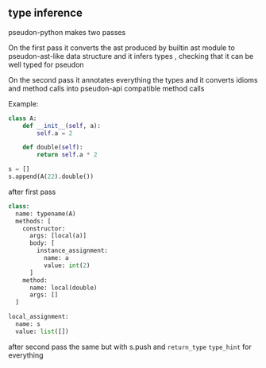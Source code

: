 ## type inference

pseudon-python makes two passes

On the first pass it converts the ast produced by builtin ast module to
pseudon-ast-like data structure and it infers types , checking that it can be
well typed for pseudon

On the second pass it annotates everything the types and it converts idioms and method calls
into pseudon-api compatible method calls

Example:

```python
class A:
    def __init__(self, a):
    	self.a = 2

	def double(self):
		return self.a * 2

s = []
s.append(A(22).double())
```

after first pass

```python
class:
  name: typename(A)
  methods: [
  	constructor:
  	  args: [local(a)]
	  body: [
	    instance_assignment:
	      name: a
	      value: int(2)
	  ]
	method:
	  name: local(double)
	  args: []
  ]

local_assignment:
  name: s
  value: list([])
```

after second pass the same but with
s.push and `return_type` `type_hint` for everything

